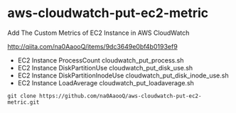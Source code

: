 # aws-cloudwatch-put-ec2-metric
Add The Custom Metrics of EC2 Instance in AWS CloudWatch

http://qiita.com/na0AaooQ/items/9dc3649e0bf4b0193ef9

  - EC2 Instance ProcessCount           cloudwatch_put_process.sh
  - EC2 Instance DiskPartitionUse       cloudwatch_put_disk_use.sh
  - EC2 Instance DiskPartitionInodeUse  cloudwatch_put_disk_inode_use.sh
  - EC2 Instance LoadAverage            cloudwatch_put_loadaverage.sh
  
```
git clone https://github.com/na0AaooQ/aws-cloudwatch-put-ec2-metric.git
```
